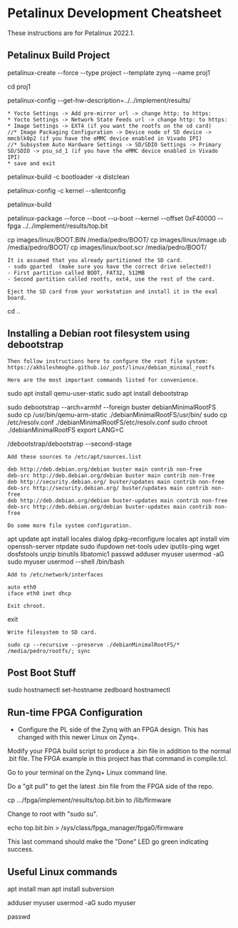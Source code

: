 # Petalinux Development Cheatsheet

These instructions are for Petalinux 2022.1.

## Petalinux Build Project

petalinux-create --force --type project --template zynq --name proj1

cd proj1

petalinux-config --get-hw-description=../../implement/results/

    * Yocto Settings -> Add pre-mirror url -> change http: to https:
    * Yocto Settings -> Network State Feeds url -> change http: to https:
    * Image Settings -> EXT4 (if you want the rootfs on the sd card)
    //* Image Packaging Configuration -> Device node of SD device -> mmcblk0p2 (if you have the eMMC device enabled in Vivado IPI)
    //* Subsystem Auto Hardware Settings -> SD/SDIO Settings -> Primary SD/SDIO -> psu_sd_1 (if you have the eMMC device enabled in Vivado IPI)
    * save and exit

petalinux-build -c bootloader -x distclean

petalinux-config -c kernel --silentconfig

petalinux-build

petalinux-package --force --boot --u-boot --kernel --offset 0xF40000 --fpga ../../implement/results/top.bit

cp images/linux/BOOT.BIN /media/pedro/BOOT/
cp images/linux/image.ub /media/pedro/BOOT/
cp images/linux/boot.scr /media/pedro/BOOT/

    It is assumed that you already partitioned the SD card.
    - sudo gparted  (make sure you have the correct drive selected!)
    - First partition called BOOT, FAT32, 512MB
    - Second partition called rootfs, ext4, use the rest of the card.

    Eject the SD card from your workstation and install it in the eval board.

cd ..

## Installing a Debian root filesystem using debootstrap

    Then follow instructions here to confgure the root file system: https://akhileshmoghe.github.io/_post/linux/debian_minimal_rootfs

    Here are the most important commands listed for convenience. 

sudo apt install qemu-user-static
sudo apt install debootstrap

sudo debootstrap --arch=armhf --foreign buster debianMinimalRootFS
sudo cp /usr/bin/qemu-arm-static ./debianMinimalRootFS/usr/bin/
sudo cp /etc/resolv.conf ./debianMinimalRootFS/etc/resolv.conf
sudo chroot ./debianMinimalRootFS
export LANG=C

/debootstrap/debootstrap --second-stage

    Add these sources to /etc/apt/sources.list

    deb http://deb.debian.org/debian buster main contrib non-free
    deb-src http://deb.debian.org/debian buster main contrib non-free
    deb http://security.debian.org/ buster/updates main contrib non-free
    deb-src http://security.debian.org/ buster/updates main contrib non-free
    deb http://deb.debian.org/debian buster-updates main contrib non-free
    deb-src http://deb.debian.org/debian buster-updates main contrib non-free

    Do some more file system configuration.

apt update
apt install locales dialog
dpkg-reconfigure locales
apt install vim openssh-server ntpdate sudo ifupdown net-tools udev iputils-ping wget dosfstools unzip binutils libatomic1
passwd
adduser myuser
usermod -aG sudo myuser
usermod --shell /bin/bash <user-name>

    Add to /etc/network/interfaces

    auto eth0
    iface eth0 inet dhcp

    Exit chroot.

exit

    Write filesystem to SD card.

    sudo cp --recursive --preserve ./debianMinimalRootFS/* /media/pedro/rootfs/; sync


## Post Boot Stuff

sudo hostnamectl set-hostname zedboard
hostnamectl


## Run-time FPGA Configuration

- Configure the PL side of the Zynq with an FPGA design. This has changed with this newer Linux on Zynq+.

Modify your FPGA build script to produce a .bin file in addition to the normal .bit file. The FPGA example in this project has that command in compile.tcl.
    
Go to your terminal on the Zynq+ Linux command line.

Do a "git pull" to get the latest .bin file from the FPGA side of the repo.

cp .../fpga/implement/results/top.bit.bin to /lib/firmware

Change to root with "sudo su".

echo top.bit.bin > /sys/class/fpga_manager/fpga0/firmware

This last command should make the "Done" LED go green indicating success.


## Useful Linux commands

apt install man
apt install subversion

adduser myuser
usermod -aG sudo myuser

passwd
